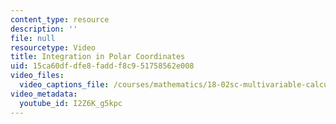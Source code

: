 ```yaml
---
content_type: resource
description: ''
file: null
resourcetype: Video
title: Integration in Polar Coordinates
uid: 15ca60df-dfe8-fadd-f8c9-51758562e008
video_files:
  video_captions_file: /courses/mathematics/18-02sc-multivariable-calculus-fall-2010/3.-double-integrals-and-line-integrals-in-the-plane/part-a-double-integrals/session-50-double-integrals-in-polar-coordinates/integration-in-polar-coordinates/I2Z6K_g5kpc.vtt
video_metadata:
  youtube_id: I2Z6K_g5kpc
---
```

